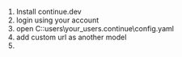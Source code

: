 1. Install continue.dev
2. login using your account
3. open C::users\your_users\.continue\config.yaml
4. add custom url as another model
5. 